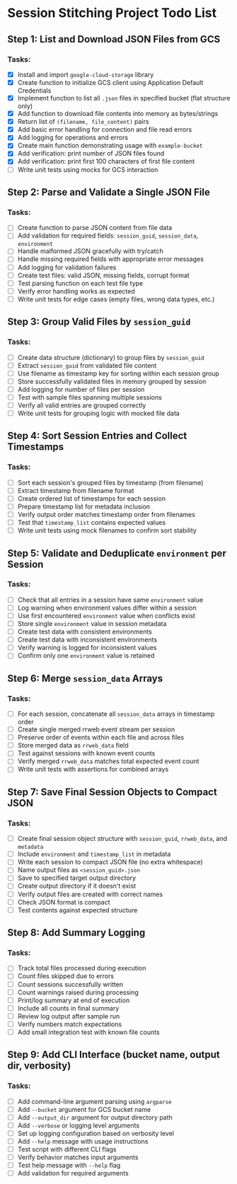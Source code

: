 # Session Stitching Project Todo List

## Step 1: List and Download JSON Files from GCS

### Tasks:
- [x] Install and import `google-cloud-storage` library
- [x] Create function to initialize GCS client using Application Default Credentials
- [x] Implement function to list all `.json` files in specified bucket (flat structure only)
- [x] Add function to download file contents into memory as bytes/strings
- [x] Return list of `(filename, file_content)` pairs
- [x] Add basic error handling for connection and file read errors
- [x] Add logging for operations and errors
- [x] Create main function demonstrating usage with `example-bucket`
- [x] Add verification: print number of JSON files found
- [x] Add verification: print first 100 characters of first file content
- [ ] Write unit tests using mocks for GCS interaction

## Step 2: Parse and Validate a Single JSON File

### Tasks:
- [ ] Create function to parse JSON content from file data
- [ ] Add validation for required fields: `session_guid`, `session_data`, `environment`
- [ ] Handle malformed JSON gracefully with try/catch
- [ ] Handle missing required fields with appropriate error messages
- [ ] Add logging for validation failures
- [ ] Create test files: valid JSON, missing fields, corrupt format
- [ ] Test parsing function on each test file type
- [ ] Verify error handling works as expected
- [ ] Write unit tests for edge cases (empty files, wrong data types, etc.)

## Step 3: Group Valid Files by `session_guid`

### Tasks:
- [ ] Create data structure (dictionary) to group files by `session_guid`
- [ ] Extract `session_guid` from validated file content
- [ ] Use filename as timestamp key for sorting within each session group
- [ ] Store successfully validated files in memory grouped by session
- [ ] Add logging for number of files per session
- [ ] Test with sample files spanning multiple sessions
- [ ] Verify all valid entries are grouped correctly
- [ ] Write unit tests for grouping logic with mocked file data

## Step 4: Sort Session Entries and Collect Timestamps

### Tasks:
- [ ] Sort each session's grouped files by timestamp (from filename)
- [ ] Extract timestamp from filename format
- [ ] Create ordered list of timestamps for each session
- [ ] Prepare timestamp list for metadata inclusion
- [ ] Verify output order matches timestamp order from filenames
- [ ] Test that `timestamp_list` contains expected values
- [ ] Write unit tests using mock filenames to confirm sort stability

## Step 5: Validate and Deduplicate `environment` per Session

### Tasks:
- [ ] Check that all entries in a session have same `environment` value
- [ ] Log warning when environment values differ within a session
- [ ] Use first encountered `environment` value when conflicts exist
- [ ] Store single `environment` value in session metadata
- [ ] Create test data with consistent environments
- [ ] Create test data with inconsistent environments
- [ ] Verify warning is logged for inconsistent values
- [ ] Confirm only one `environment` value is retained

## Step 6: Merge `session_data` Arrays

### Tasks:
- [ ] For each session, concatenate all `session_data` arrays in timestamp order
- [ ] Create single merged rrweb event stream per session
- [ ] Preserve order of events within each file and across files
- [ ] Store merged data as `rrweb_data` field
- [ ] Test against sessions with known event counts
- [ ] Verify merged `rrweb_data` matches total expected event count
- [ ] Write unit tests with assertions for combined arrays

## Step 7: Save Final Session Objects to Compact JSON

### Tasks:
- [ ] Create final session object structure with `session_guid`, `rrweb_data`, and `metadata`
- [ ] Include `environment` and `timestamp_list` in metadata
- [ ] Write each session to compact JSON file (no extra whitespace)
- [ ] Name output files as `<session_guid>.json`
- [ ] Save to specified target output directory
- [ ] Create output directory if it doesn't exist
- [ ] Verify output files are created with correct names
- [ ] Check JSON format is compact
- [ ] Test contents against expected structure

## Step 8: Add Summary Logging

### Tasks:
- [ ] Track total files processed during execution
- [ ] Count files skipped due to errors
- [ ] Count sessions successfully written
- [ ] Count warnings raised during processing
- [ ] Print/log summary at end of execution
- [ ] Include all counts in final summary
- [ ] Review log output after sample run
- [ ] Verify numbers match expectations
- [ ] Add small integration test with known file counts

## Step 9: Add CLI Interface (bucket name, output dir, verbosity)

### Tasks:
- [ ] Add command-line argument parsing using `argparse`
- [ ] Add `--bucket` argument for GCS bucket name
- [ ] Add `--output_dir` argument for output directory path
- [ ] Add `--verbose` or logging level arguments
- [ ] Set up logging configuration based on verbosity level
- [ ] Add `--help` message with usage instructions
- [ ] Test script with different CLI flags
- [ ] Verify behavior matches input arguments
- [ ] Test help message with `--help` flag
- [ ] Add validation for required arguments
